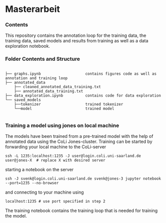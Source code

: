 # Masterarbeit

### Contents

This repository contains the annotation loop for the training data, the training data, saved models and results from training as well as a data exploration notebook.

### Folder Contents and Structure

```

├── graphs.ipynb                    contains figures code as well as annotation and training loop
├── annotated_data
    ├── cleaned_annotated_data_training.txt 
    ├── annotated_data_training.txt
├── data_exploration.ipynb          contains code for data exploration
└── saved_models
    ├──tokenizer                    trained tokenizer
    └──model                        trained model
    
```

### Training a model using jones on local machine

The models have been trained from a pre-trained model with the help of annotated data using the CoLi Jones-cluster. 
Training can be started by forwarding your local machine to the CoLi-server

```
ssh -L 1235:localhost:1235 -J user@login.coli.uni-saarland.de user@jones-X  # replace X with desired server

```

starting a notebook on the server 

```
ssh -J svenk@login.coli.uni-saarland.de svenk@jones-3 jupyter notebook --port=1235 --no-browser
```

and connecting to your machine using

```
localhost:1235 # use port specified in step 2
```

The training notebook contains the training loop that is needed for training the model.
